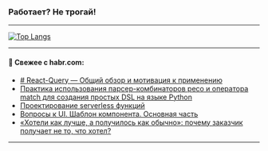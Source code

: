 ### Работает? Не трогай!

---
<!--
#### 🛠️ Technical stack:

![Java](https://img.shields.io/badge/Java-informational?logo=Oracle&style=flat&logoColor=white&color=FF4500)
![Kotlin](https://img.shields.io/badge/Kotlin-informational?logo=Kotlin&style=flat&logoColor=white&color=774D97)
![TS](https://img.shields.io/badge/TypeScript-informational?logo=typeScript&style=flat&logoColor=black&color=017acc)
![Python](https://img.shields.io/badge/Python-informational?logo=Python&style=flat&logoColor=black&color=ffdd54) <br>
![Spring](https://img.shields.io/badge/Spring-informational?logo=Spring&style=flat&logoColor=white&color=6DB33F) 
![SpringBoot](https://img.shields.io/badge/SpringBoot-informational?logo=SpringBoot&style=flat&logoColor=white&color=6DB33F)
![Nest](https://img.shields.io/badge/NestJS-informational?logo=NestJS&style=flat&logoColor=white&color=E0234E) 
![NodeJS](https://img.shields.io/badge/NodeJS-informational?logo=node.js&style=flat&logoColor=white&color=70A760)<br>
![PostgreSQL](https://img.shields.io/badge/PostgreSQL-informational?logo=PostgreSQL&style=flat&logoColor=white&color=DAA520)
![MongoDB](https://img.shields.io/badge/MongoDB-informational?logo=MongoDB&style=flat&logoColor=white&color=870000)
![Apache](https://img.shields.io/badge/Apache-informational?logo=apache&style=flat&logoColor=white&color=f74e28)

___ 
-->

<!--- #### 🛠️ : --->

[![Top Langs](https://github-readme-stats-82jvfl3w3-advtsettinggmailcoms-projects.vercel.app/api/top-langs/?username=zloylis&langs_count=10&hide_title=true&title_color=e6edf3&size_weight=0.5&count_weight=0.5&layout=compact&hide_progress=true&hide_border=true&theme=dracula)](https://github.com/zloylis)

<!---


####  :octocat:&nbsp;&nbsp; Статистика:

![GitHub stats](https://github-readme-stats-u2qms2cxw-advtsettinggmailcoms-projects.vercel.app/api?username=zloylis&show_icons=true&hide_border=true&theme=dracula&title_color=e6edf3&include_all_commits=true&count_private=true&hide_rank=false&hide_title=true&rank_icon=github)
-->
---

#### 💬 Свежее с habr.com:

<!-- BLOG-POST-LIST:START -->
- [# React-Query — Общий обзор и мотивация к применению](https://habr.com/ru/articles/866654/?utm_source=habrahabr&utm_medium=rss&utm_campaign=866654)
- [Практика использования парсер-комбинаторов peco и оператора match для создания простых DSL на языке Python](https://habr.com/ru/articles/866646/?utm_source=habrahabr&utm_medium=rss&utm_campaign=866646)
- [Проектирование serverless функций](https://habr.com/ru/articles/866640/?utm_source=habrahabr&utm_medium=rss&utm_campaign=866640)
- [Вопросы к UI. Шаблон компонента. Основная часть](https://habr.com/ru/articles/866638/?utm_source=habrahabr&utm_medium=rss&utm_campaign=866638)
- [«Хотели как лучше, а получилось как обычно»: почему заказчик получает не то, что хотел?](https://habr.com/ru/articles/866632/?utm_source=habrahabr&utm_medium=rss&utm_campaign=866632)
<!-- BLOG-POST-LIST:END -->

---
